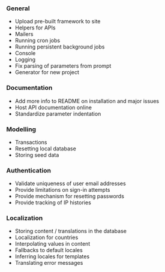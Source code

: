 ### General

* Upload pre-built framework to site
* Helpers for APIs
* Mailers
* Running cron jobs
* Running persistent background jobs
* Console
* Logging
* Fix parsing of parameters from prompt
* Generator for new project

### Documentation
* Add more info to README on installation and major issues
* Host API documentation online
* Standardize parameter indentation

### Modelling

* Transactions
* Resetting local database
* Storing seed data

### Authentication

* Validate uniqueness of user email addresses
* Provide limitations on sign-in attempts
* Provide mechanism for resetting passwords
* Provide tracking of IP histories

### Localization

* Storing content / translations in the database
* Localization for countries
* Interpolating values in content
* Fallbacks to default locales
* Inferring locales for templates
* Translating error messages